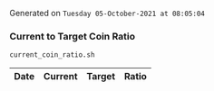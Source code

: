 Generated on `Tuesday 05-October-2021 at 08:05:04`

### Current to Target Coin Ratio
`current_coin_ratio.sh`

Date|Current|Target|Ratio
---|---|---|---
